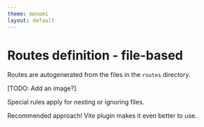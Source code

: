 ```yaml
---
theme: monomi
layout: default
---
```


# Routes definition - file-based

Routes are autogenerated from the files in the `routes` directory.

[TODO: Add an image?]

Special rules apply for nesting or ignoring files.

Recommended approach! Vite plugin makes it even better to use.
